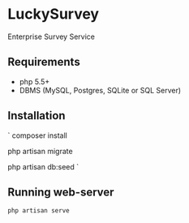 # LuckySurvey
Enterprise Survey Service

## Requirements

* php 5.5+
* DBMS (MySQL, Postgres, SQLite or SQL Server)

## Installation

`
composer install

php artisan migrate

php artisan db:seed
`

## Running web-server
`
php artisan serve
`

